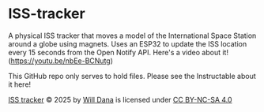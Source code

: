 # ISS-tracker
A physical ISS tracker that moves a model of the International Space Station around a globe using magnets. Uses an ESP32 to update the ISS location every 15 seconds from the Open Notify API. Here's a video about it!  (https://youtu.be/nbEe-BCNutg)

This GitHub repo only serves to hold files. Please see the Instructable about it here! 



<a href="https://creativecommons.org">ISS tracker</a> © 2025 by <a href="https://creativecommons.org">Will Dana</a> is licensed under <a href="https://creativecommons.org/licenses/by-nc-sa/4.0/">CC BY-NC-SA 4.0</a><img src="https://mirrors.creativecommons.org/presskit/icons/cc.svg" alt="" style="max-width: 1em;max-height:1em;margin-left: .2em;"><img src="https://mirrors.creativecommons.org/presskit/icons/by.svg" alt="" style="max-width: 1em;max-height:1em;margin-left: .2em;"><img src="https://mirrors.creativecommons.org/presskit/icons/nc.svg" alt="" style="max-width: 1em;max-height:1em;margin-left: .2em;"><img src="https://mirrors.creativecommons.org/presskit/icons/sa.svg" alt="" style="max-width: 1em;max-height:1em;margin-left: .2em;">
